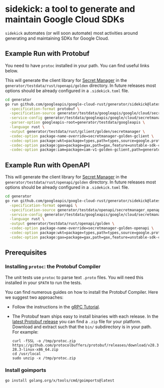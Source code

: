 # sidekick: a tool to generate and maintain Google Cloud SDKs

`sidekick` automates (or will soon automate) most activities around generating
and maintaining SDKs for Google Cloud.

## Example Run with Protobuf

You need to have `protoc` installed in your path. You can find useful links
below.

This will generate the client library for [Secret Manager] in the
`generator/testdata/rust/openapi/golden` directory. In future releases most
options should be already configured in a `.sidekick.toml` file.

```bash
cd generator
go run github.com/googleapis/google-cloud-rust/generator/sidekick@latest generate -project-root=.. \
  -specification-format protobuf \
  -specification-source generator/testdata/googleapis/google/cloud/secretmanager/v1 \
  -service-config generator/testdata/googleapis/google/cloud/secretmanager/v1/secretmanager_v1.yaml \
  -parser-option googleapis-root=generator/testdata/googleapis \
  -language rust \
  -output generator/testdata/rust/gclient/golden/secretmanager \
  -codec-option package-name-override=secretmanager-golden-gclient \
  -codec-option package:wkt=package=types,path=types,source=google.protobuf \
  -codec-option package:gax=package=gax,path=gax,feature=unstable-sdk-client \
  -codec-option package:iam=package=iam-v1-golden-gclient,path=generator/testdata/rust/gclient/golden/iam/v1,source=google.iam.v1
```

## Example Run with OpenAPI

This will generate the client library for [Secret Manager] in the
`generator/testdata/rust/openapi/golden` directory. In future releases most
options should be already configured in a `.sidekick.toml` file.

```bash
cd generator
go run github.com/googleapis/google-cloud-rust/generator/sidekick@latest generate -project-root=.. \
  -specification-format openapi \
  -specification-source generator/testdata/openapi/secretmanager_openapi_v1.json \
  -service-config generator/testdata/googleapis/google/cloud/secretmanager/v1/secretmanager_v1.yaml \
  -language rust \
  -output generator/testdata/rust/openapi/golden \
  -codec-option package-name-override=secretmanager-golden-openapi \
  -codec-option package:wkt=package=types,path=types,source=google.protobuf \
  -codec-option package:gax=package=gax,path=gax,feature=unstable-sdk-client
```

## Prerequisites

### Installing `protoc`: the Protobuf Compiler

The unit tests use `protoc` to parse text `.proto` files. You will need this
installed in your `$PATH` to run the tests.

You can find numerous guides on how to install the Protobuf Compiler. Here
we suggest two approaches:

- Follow the instructions in the [gRPC Tutorial].

- The Protobuf team ships easy to install binaries with each release. In the
  [latest Protobuf release][protobuf-latest] you can find a `.zip` file for
  your platform. Download and extract such that the `bin/` subdirectory is in
  your path. For example:

  ```shell
  curl -fSSL -o /tmp/protoc.zip https://github.com/protocolbuffers/protobuf/releases/download/v28.3/protoc-28.3-linux-x86_64.zip
  cd /usr/local
  sudo unzip -x /tmp/protoc.zip
  ```

### Install goimports

```shell
go install golang.org/x/tools/cmd/goimports@latest
```

[grpc tutorial]: https://grpc.io/docs/protoc-installation/
[protobuf-latest]: https://github.com/protocolbuffers/protobuf/releases/latest
[secret manager]: https://cloud.google.com/secret-manager/

